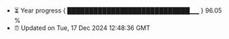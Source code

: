 - ⏳ Year progress { ████████████████████████████▁▁ } 96.05 %
- ⏰ Updated on Tue, 17 Dec 2024 12:48:36 GMT

